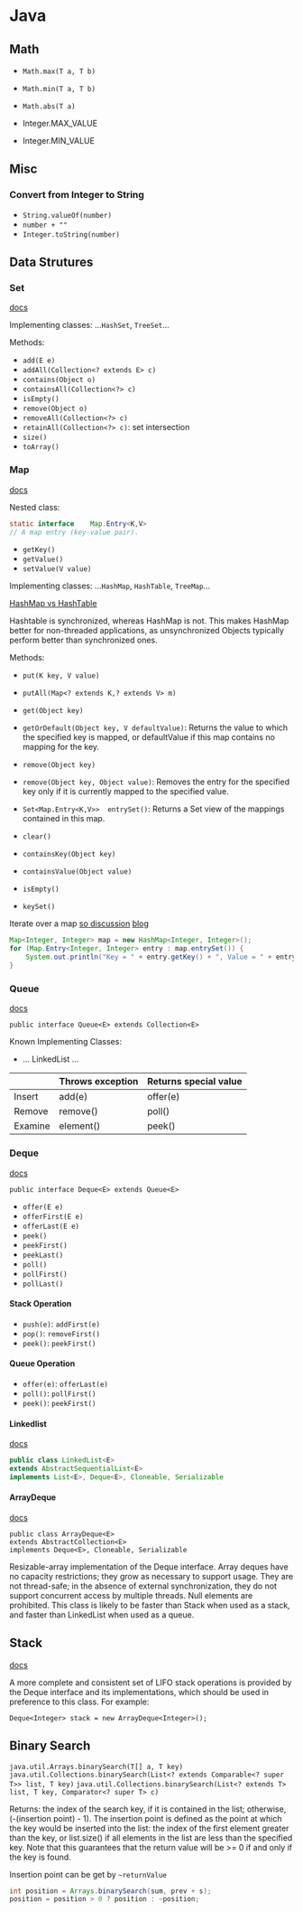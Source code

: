 # Java

## Math

* `Math.max(T a, T b)`
* `Math.min(T a, T b)`
* `Math.abs(T a)`

* Integer.MAX_VALUE
* Integer.MIN_VALUE

## Misc

### Convert from Integer to String

* `String.valueOf(number)`
* `number + ""`
* `Integer.toString(number)`

## Data Strutures

### Set

[docs](https://docs.oracle.com/javase/8/docs/api/java/util/Set.html)

Implementing classes:
...`HashSet`, `TreeSet`...

Methods:
* `add(E e)`
* `addAll(Collection<? extends E> c)`
* `contains(Object o)`
* `containsAll(Collection<?> c)`
* `isEmpty()`
* `remove(Object o)`
* `removeAll(Collection<?> c)`
* `retainAll(Collection<?> c)`: set intersection
* `size()`
* `toArray()`

### Map

[docs](https://docs.oracle.com/javase/8/docs/api/java/util/Map.html)

Nested class:
```java
static interface 	Map.Entry<K,V>
// A map entry (key-value pair).
```
* `getKey()`
* `getValue()`
* `setValue(V value)`

Implementing classes:
...`HashMap`, `HashTable`, `TreeMap`...

[HashMap vs HashTable](http://stackoverflow.com/questions/40471/differences-between-hashmap-and-hashtable)

Hashtable is synchronized, whereas HashMap is not. This makes HashMap better for non-threaded applications, as unsynchronized Objects typically perform better than synchronized ones.

Methods:
* `put(K key, V value)`
* `putAll(Map<? extends K,? extends V> m)`
* `get(Object key)`
* `getOrDefault(Object key, V defaultValue)`: Returns the value to which the specified key is mapped, or defaultValue if this map contains no mapping for the key.
* `remove(Object key)`
* `remove(Object key, Object value)`: Removes the entry for the specified key only if it is currently mapped to the specified value.
* `Set<Map.Entry<K,V>>	entrySet()`: Returns a Set view of the mappings contained in this map.


* `clear()`
* `containsKey(Object key)`
* `containsValue(Object value)`
* `isEmpty()`
* `keySet()`

Iterate over a map
[so discussion](http://stackoverflow.com/questions/15422428/iterator-over-hashmap-in-java)
[blog](http://www.sergiy.ca/how-to-iterate-over-a-map-in-java/)
```java
Map<Integer, Integer> map = new HashMap<Integer, Integer>();
for (Map.Entry<Integer, Integer> entry : map.entrySet()) {
    System.out.println("Key = " + entry.getKey() + ", Value = " + entry.getValue());
}
```

### Queue

[docs](https://docs.oracle.com/javase/7/docs/api/java/util/Queue.html)

`public interface Queue<E> extends Collection<E>`

Known Implementing Classes:
* ... LinkedList ...

|          |  Throws exception |  Returns special value | 
|----------|-------------------|------------------------|
|  Insert  |  add(e)           |  offer(e)              |
|  Remove  |  remove()         |  poll()                |
|  Examine |  element()        |  peek()                |

### Deque

[docs](https://docs.oracle.com/javase/7/docs/api/java/util/Deque.html)

`public interface Deque<E> extends Queue<E>`

* `offer(E e)`
* `offerFirst(E e)`
* `offerLast(E e)`
* `peek()`
* `peekFirst()`
* `peekLast()`
* `poll()`
* `pollFirst()`
* `pollLast()`

#### Stack Operation
* `push(e)`: `addFirst(e)`
* `pop()`: `removeFirst()`
* `peek()`: `peekFirst()`

#### Queue Operation
* `offer(e)`: `offerLast(e)`
* `poll()`: `pollFirst()`
* `peek()`: `peekFirst()`

#### Linkedlist

[docs](https://docs.oracle.com/javase/7/docs/api/java/util/LinkedList.html)

```java
public class LinkedList<E>
extends AbstractSequentialList<E>
implements List<E>, Deque<E>, Cloneable, Serializable
```

#### ArrayDeque

[docs](https://docs.oracle.com/javase/7/docs/api/java/util/ArrayDeque.html)

```
public class ArrayDeque<E>
extends AbstractCollection<E>
implements Deque<E>, Cloneable, Serializable
```

Resizable-array implementation of the Deque interface. Array deques have no capacity restrictions; they grow as necessary to support usage. They are not thread-safe; in the absence of external synchronization, they do not support concurrent access by multiple threads. Null elements are prohibited. This class is likely to be faster than Stack when used as a stack, and faster than LinkedList when used as a queue.

## Stack

[docs](https://docs.oracle.com/javase/7/docs/api/java/util/Stack.html)

A more complete and consistent set of LIFO stack operations is provided by the Deque interface and its implementations, which should be used in preference to this class. For example:

`Deque<Integer> stack = new ArrayDeque<Integer>();`

## Binary Search

`java.util.Arrays.binarySearch(T[] a, T key)`
`java.util.Collections.binarySearch(List<? extends Comparable<? super T>> list, T key)`
`java.util.Collections.binarySearch(List<? extends T> list, T key, Comparator<? super T> c)`

Returns:
the index of the search key, if it is contained in the list; otherwise, (-(insertion point) - 1). The insertion point is defined as the point at which the key would be inserted into the list: the index of the first element greater than the key, or list.size() if all elements in the list are less than the specified key. Note that this guarantees that the return value will be >= 0 if and only if the key is found.

Insertion point can be get by `~returnValue`

```java
int position = Arrays.binarySearch(sum, prev + s);
position = position > 0 ? position : ~position;
```